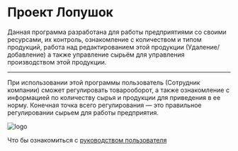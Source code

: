 # Проект Лопушок
Данная программа разработана для работы предприятиями со своими ресурсами, их контроль, ознакомление с количеством и типом продукций, работа над редактированием этой продукции (Удаление/добавление) а также управление сырьём для управления производством этой продукции.
***
При использовании этой программы пользователь (Сотрудник компании) сможет регулировать товарооборот, а также ознакомление с информацией по количеству сырья и продукции для приведения в ее норму. Конечная точка всего регулирования — это правильное регулировании сырьем для работы предприятия.

![logo](https://lh3.googleusercontent.com/drive-viewer/AJc5JmSvHtsxwnp9Q_1YhHnEI4-AYbbIfUepxSGoVBRLwHNKOqXkthy2KwomF2_u5y-0t5npS97hoAk=w1366-h696)

Что бы ознакомиться с [руководством пользователя](https://github.com/Raksim/layout-/blob/master/%D0%A0%D1%83%D0%BA%D0%BE%D0%B2%D0%BE%D0%B4%D1%81%D1%82%D0%B2%D0%BE%20%D0%BF%D0%BE%D0%BB%D1%8C%D0%B7%D0%BE%D0%B2%D0%B0%D1%82%D0%B5%D0%BB%D1%8F.pdf)